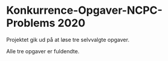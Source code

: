 # Konkurrence-Opgaver-NCPC-Problems 2020
Projektet gik ud på at løse tre selvvalgte opgaver.

Alle tre opgaver er fuldendte.
